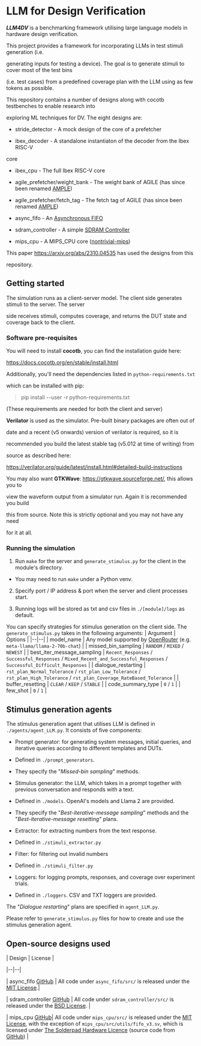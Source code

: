
<!--Copyright Zixi Zhang

Copyright lowRISC contributors.

Licensed under the Apache License, Version 2.0, see LICENSE for details.

SPDX-License-Identifier: Apache-2.0

-->

# LLM for Design Verification

  

___LLM4DV___ is a benchmarking framework utilising large language models in hardware design verification.

This project provides a framework for incorporating LLMs in test stimuli generation (i.e.

generating inputs for testing a device). The goal is to generate stimuli to cover most of the test bins

(i.e. test cases) from a predefined coverage plan with the LLM using as few tokens as possible.

  

This repository contains a number of designs along with cocotb testbenches to enable research into

exploring ML techniques for DV. The eight designs are:

  

- stride_detector - A mock design of the core of a prefetcher

- ibex_decoder - A standalone instantiaton of the decoder from the Ibex RISC-V

core

- ibex_cpu - The full Ibex RISC-V core

- agile_prefetcher/weight_bank - The weight bank of AGILE (has since been renamed [AMPLE](https://github.com/pgimenes/ample))

- agile_prefetcher/fetch_tag - The fetch tag of AGILE (has since been renamed [AMPLE](https://github.com/pgimenes/ample))

- async_fifo - An [Asynchronous FIFO](https://github.com/dpretet/async_fifo)

- sdram_controller - A simple [SDRAM Controller](https://github.com/stffrdhrn/sdram-controller)

- mips_cpu - A MIPS_CPU core ([nontrivial-mips](https://github.com/trivialmips/nontrivial-mips))

  

This paper https://arxiv.org/abs/2310.04535 has used the designs from this

repository.

  

## Getting started

  

The simulation runs as a client-server model. The client side generates stimuli to the server. The server

side receives stimuli, computes coverage, and returns the DUT state and coverage back to the client.

  

### Software pre-requisites

  

You will need to install __cocotb__, you can find the installation guide here:

https://docs.cocotb.org/en/stable/install.html

  

Additionally, you'll need the dependencies listed in `python-requirements.txt`

which can be installed with pip:

  

> pip install --user -r python-requirements.txt

  

(These requirements are needed for both the client and server)

  

__Verilator__ is used as the simulator. Pre-built binary packages are often out of

date and a recent (v5 onwards) version of verilator is required, so it is

recommended you build the latest stable tag (v5.012 at time of writing) from

source as described here:

https://verilator.org/guide/latest/install.html#detailed-build-instructions

  

You may also want __GTKWave__: https://gtkwave.sourceforge.net/, this allows you to

view the waveform output from a simulator run. Again it is recommended you build

this from source. Note this is strictly optional and you may not have any need

for it at all.

  

### Running the simulation

  

1. Run `make` for the server and `generate_stimulus.py` for the client in the module's directory.

+ You may need to run `make` under a Python venv.

2. Specify port / IP address & port when the server and client processes start.

3. Running logs will be stored as txt and csv files in `./[module]/logs` as default.

  

You can specify strategies for stimulus generation on the client side. The `generate_stimulus.py` takes in the following arguments:
| Argument | Options |
|--|--|
| model_name | Any model supported by [OpenRouter](https://openrouter.ai/) (e.g. `meta-llama/llama-2-70b-chat`) |
| missed_bin_sampling | `RANDOM` / `MIXED` / `NEWEST` |
| best_iter_message_sampling | `Recent_Responses` / `Successful_Responses` / `Mixed_Recent_and_Successful_Responses` / `Successful_Difficult_Responses` |
| dialogue_restarting | `rst_plan_Normal_Tolerance` / `rst_plan_Low_Tolerance` / `rst_plan_High_Tolerance` / `rst_plan_Coverage_RateBased_Tolerance` |
| buffer_resetting | `CLEAR` / `KEEP` / `STABLE` |
| code_summary_type | `0` / `1` |
| few_shot | `0` / `1` |

  

## Stimulus generation agents

  
  

The stimulus generation agent that utilises LLM is defined in `./agents/agent_LLM.py`. It consists of five components:

- Prompt generator: for generating system messages, initial queries, and iterative queries according to different templates and DUTs.

- Defined in `./prompt_generators`.

- They specify the "_Missed-bin sampling_" methods.

- Stimulus generator: the LLM, which takes in a prompt together with previous conversation and responds with a text.

- Defined in `./models`. OpenAI's models and Llama 2 are provided.

- They specify the "_Best-iterative-message sampling_" methods and the "_Best-iterative-message resetting_" plans.

- Extractor: for extracting numbers from the text response.

- Defined in `./stimuli_extractor.py`

- Filter: for filtering out invalid numbers

- Defined in `./stimuli_filter.py`

- Loggers: for logging prompts, responses, and coverage over experiment trials.

- Defined in `./loggers`. CSV and TXT loggers are provided.

  

The "_Dialogue restarting_" plans are specified in `agent_LLM.py`.

  

Please refer to `generate_stimulus.py` files for how to create and use the stimulus generation agent.

  

## Open-source designs used

  

| Design | License |

|--|--|

| async_fifo [GitHub](https://github.com/dpretet/async_fifo) | All code under `async_fifo/src/` is released under the [MIT License](https://opensource.org/license/mit).|

| sdram_controller [GitHub](https://github.com/stffrdhrn/sdram-controller) | All code under `sdram_controller/src/` is released under the [BSD License](https://opensource.org/license/bsd-3-clause). |

| mips_cpu [GitHub](https://github.com/trivialmips/nontrivial-mips)| All code under `mips_cpu/src/` is released under the [MIT License](https://opensource.org/license/mit), with the exception of `mips_cpu/src/utils/fifo_v3.sv`, which is licensed under [The Solderpad Hardware Licence](https://solderpad.org/licenses/) (source code from [GitHub](https://github.com/pulp-platform/ariane)) |